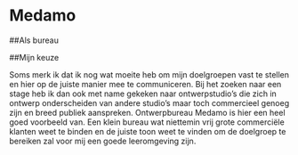 # Medamo

##Als bureau

##Mijn keuze

Soms merk ik dat ik nog wat moeite heb om mijn doelgroepen
vast te stellen en hier op de juiste manier mee te
communiceren. Bij het zoeken naar een stage heb ik dan ook
met name gekeken naar ontwerpstudio’s die zich in ontwerp
onderscheiden van andere studio’s maar toch commercieel
genoeg zijn en breed publiek aanspreken. Ontwerpbureau
Medamo is hier een heel goed voorbeeld van. Een klein
bureau wat niettemin vrij grote commerciële klanten weet te
binden en de juiste toon weet te vinden om de doelgroep te
bereiken zal voor mij een goede leeromgeving zijn.